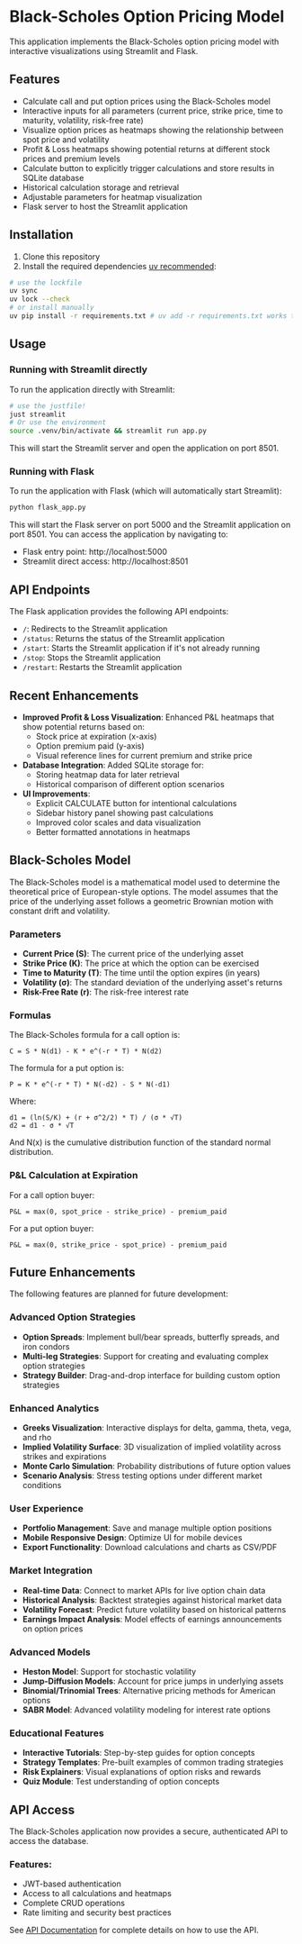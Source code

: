 # Black-Scholes Option Pricing Model

This application implements the Black-Scholes option pricing model with interactive visualizations using Streamlit and Flask.

## Features

- Calculate call and put option prices using the Black-Scholes model
- Interactive inputs for all parameters (current price, strike price, time to maturity, volatility, risk-free rate)
- Visualize option prices as heatmaps showing the relationship between spot price and volatility
- Profit & Loss heatmaps showing potential returns at different stock prices and premium levels
- Calculate button to explicitly trigger calculations and store results in SQLite database
- Historical calculation storage and retrieval
- Adjustable parameters for heatmap visualization
- Flask server to host the Streamlit application

## Installation

1. Clone this repository
2. Install the required dependencies [uv recommended](https://docs.astral.sh/uv):

```bash
# use the lockfile
uv sync
uv lock --check
# or install manually
uv pip install -r requirements.txt # uv add -r requirements.txt works too.
```

## Usage

### Running with Streamlit directly

To run the application directly with Streamlit:

```bash
# use the justfile!
just streamlit
# Or use the environment
source .venv/bin/activate && streamlit run app.py
```

This will start the Streamlit server and open the application on port 8501.

### Running with Flask

To run the application with Flask (which will automatically start Streamlit):

```bash
python flask_app.py
```

This will start the Flask server on port 5000 and the Streamlit application on port 8501. You can access the application by navigating to:

- Flask entry point: http://localhost:5000
- Streamlit direct access: http://localhost:8501

## API Endpoints

The Flask application provides the following API endpoints:

- `/`: Redirects to the Streamlit application
- `/status`: Returns the status of the Streamlit application
- `/start`: Starts the Streamlit application if it's not already running
- `/stop`: Stops the Streamlit application
- `/restart`: Restarts the Streamlit application

## Recent Enhancements

- **Improved Profit & Loss Visualization**: Enhanced P&L heatmaps that show potential returns based on:
  - Stock price at expiration (x-axis)
  - Option premium paid (y-axis)
  - Visual reference lines for current premium and strike price
- **Database Integration**: Added SQLite storage for:
  - Storing heatmap data for later retrieval
  - Historical comparison of different option scenarios
- **UI Improvements**:
  - Explicit CALCULATE button for intentional calculations
  - Sidebar history panel showing past calculations
  - Improved color scales and data visualization
  - Better formatted annotations in heatmaps

## Black-Scholes Model

The Black-Scholes model is a mathematical model used to determine the theoretical price of European-style options. The model assumes that the price of the underlying asset follows a geometric Brownian motion with constant drift and volatility.

### Parameters

- **Current Price (S)**: The current price of the underlying asset
- **Strike Price (K)**: The price at which the option can be exercised
- **Time to Maturity (T)**: The time until the option expires (in years)
- **Volatility (σ)**: The standard deviation of the underlying asset's returns
- **Risk-Free Rate (r)**: The risk-free interest rate

### Formulas

The Black-Scholes formula for a call option is:

```
C = S * N(d1) - K * e^(-r * T) * N(d2)
```

The formula for a put option is:

```
P = K * e^(-r * T) * N(-d2) - S * N(-d1)
```

Where:

```
d1 = (ln(S/K) + (r + σ^2/2) * T) / (σ * √T)
d2 = d1 - σ * √T
```

And N(x) is the cumulative distribution function of the standard normal distribution.

### P&L Calculation at Expiration

For a call option buyer:

```
P&L = max(0, spot_price - strike_price) - premium_paid
```

For a put option buyer:

```
P&L = max(0, strike_price - spot_price) - premium_paid
```

## Future Enhancements

The following features are planned for future development:

### Advanced Option Strategies

- **Option Spreads**: Implement bull/bear spreads, butterfly spreads, and iron condors
- **Multi-leg Strategies**: Support for creating and evaluating complex option strategies
- **Strategy Builder**: Drag-and-drop interface for building custom option strategies

### Enhanced Analytics

- **Greeks Visualization**: Interactive displays for delta, gamma, theta, vega, and rho
- **Implied Volatility Surface**: 3D visualization of implied volatility across strikes and expirations
- **Monte Carlo Simulation**: Probability distributions of future option values
- **Scenario Analysis**: Stress testing options under different market conditions

### User Experience

- **Portfolio Management**: Save and manage multiple option positions
- **Mobile Responsive Design**: Optimize UI for mobile devices
- **Export Functionality**: Download calculations and charts as CSV/PDF

### Market Integration

- **Real-time Data**: Connect to market APIs for live option chain data
- **Historical Analysis**: Backtest strategies against historical market data
- **Volatility Forecast**: Predict future volatility based on historical patterns
- **Earnings Impact Analysis**: Model effects of earnings announcements on option prices

### Advanced Models

- **Heston Model**: Support for stochastic volatility
- **Jump-Diffusion Models**: Account for price jumps in underlying assets
- **Binomial/Trinomial Trees**: Alternative pricing methods for American options
- **SABR Model**: Advanced volatility modeling for interest rate options

### Educational Features

- **Interactive Tutorials**: Step-by-step guides for option concepts
- **Strategy Templates**: Pre-built examples of common trading strategies
- **Risk Explainers**: Visual explanations of option risks and rewards
- **Quiz Module**: Test understanding of option concepts

## API Access

The Black-Scholes application now provides a secure, authenticated API to access the database.

### Features:

- JWT-based authentication
- Access to all calculations and heatmaps
- Complete CRUD operations
- Rate limiting and security best practices

See [API Documentation](api/README.md) for complete details on how to use the API.
